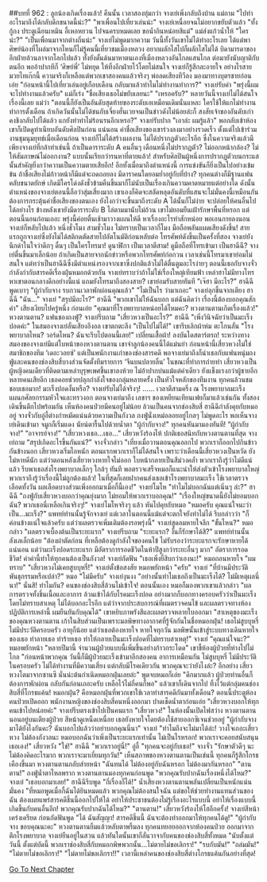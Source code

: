 ##บทที่ 962 : ลูกน้องเกิดเรื่องแล้ว!
คืนนั้น
เวลาสองทุ่มกว่า จางเย่เพิ่งกลับถึงบ้าน
แม่ถาม "ไปทำอะไรมาถึงได้กลับดึกขนาดนี้น่ะ?"
"พาเพื่อนไปเที่ยวเล่นน่ะ" จางเย่เหนื่อยจนไม่อยากขยับตัวแล้ว "ทั้งกู้กง ประตูเฉียนเหมิน อี้เหอหยวน ไปจนครบหมดเลย ขอน้ำกินหน่อยสิแม่"
แม่ส่งแก้วน้ำให้ "ใครน่ะ?"
"เป็นเพื่อนมาจากต่างถิ่นน่ะ" จางเย่ไม่พูดมากความ
วันนี้ทั้งวันเขาไม่ได้ทำอะไรเลย ได้แต่พาศิษย์น้องที่โผล่มาจากไหนก็ไม่รู้คนนี้เที่ยวชมเมืองหลวง อยากผลักไสไปก็ผลักไสไม่ได้ บิดามารดาของอีกฝ่ายล้วนลาจากโลกไปแล้ว ทั้งยังดั้นด้นมาหาตนเองที่เมืองหลวงอันไกลแสนไกล ต่อมายังนับญาติกับตนอีก พออ้าปากทีก็ ‘ศิษย์พี่’ ไม่หยุด ให้ทิ้งอีกฝ่ายไว้โดยไม่สนใจ จางเย่ก็รู้สึกละอายใจ อย่างไรสายมวยไทเก๊กนี้ ความจริงก็เหลือแต่พวกเขาสองคนแล้วจริงๆ
พ่อลดเสียงทีวีลง มองมาทางบุตรชายก่อนเอ่ย "ก่อนหน้านี้ไปเที่ยวเล่นอยู่เกือบเดือน กลับมาแล้วทำไมไม่ทำงานทำการ?"
จางเย่รับคำ "พรุ่งนี้ผมจะไปทำงานแล้วครับ"
แม่ก็เร่ง "ชื่อเสียงเธอไม่ขยับเลยนะ"
"เหรอครับ?" หลายวันนี้จางเย่ไม่ได้สนใจเรื่องนี้เลย
แม่ว่า "ตอนนี้ก็ยังเป็นอันดับสุดท้ายของระดับเอเหมือนเดิมนั่นแหละ ใครใช้ให้แกไม่ทำงานทำการตั้งเดือน ถ้าเกิดวันนั้นไม่ได้ชนกับเจี่ยงฮั่นเวยจนเป็นข่าวดังไม่น้อยล่ะก็ สงสัยเจ้าของอันดับเก่าคงชิงกลับไปได้แล้ว แกยังทำท่าไม่ร้อนรนอีกเหรอ?"
จางเย่รับปาก "เอาล่ะ ผมรู้แล้ว"
พอกลับเข้าห้อง เขาก็เปิดดูทำเนียบอันดับศิลปินก่อน
แน่นอน ค่าชื่อเสียงของเขาร่วงลงมาอย่างรวดเร็ว ตั้งแต่ไปเข้าร่วมงานชุมนุมยุทธ์เมื่อเดือนก่อน จางเย่ก็ไม่ได้สร้างผลงาน ไม่ได้ปรากฏตัวอะไรอีก ซึ่งในความจริงแล้วมีเพียงจางเย่ที่กล้าทำเช่นนี้ ถ้าเป็นดาราระดับ A คนอื่นๆ เดือนหนึ่งไม่ปรากฏตัว? ไม่ออกหน้ากล้อง? ไม่ให้สัมภาษณ์ไม่ออกงาน? แบบนั้นเรียกว่ารนหาที่ตายแล้ว! สำหรับศิลปินผู้หนึ่งการปรากฏตัวบนกระแสนั้นสำคัญยิ่งกว่าความเป็นความตายเสียอีก!
อีกทั้งเมื่อมาถึงตำแหน่งนี้ การแข่งขันก็ยิ่งเป็นไปอย่างเข้มข้น ถ้าชื่อเสียงไม่ก้าวหน้าก็มีแต่จะถดถอยลง มีดาราคนใดยอมย่ำอยู่กับที่บ้าง? ทุกคนต่างก็มีฐานแฟนคลับขนาดยักษ์ เกิดมีใครโด่งดังชั่วข้ามคืนขึ้นมาก็ไม่นับเป็นเรื่องเกินความคาดหมายแต่อย่างใด ดังนั้นตำแหน่งของจางเย่ตอนนี้ถือว่าสุ่มเสี่ยงมาก เขาเองก็คิดจะสลัดหลุดอันดับที่แสนจะไม่มั่นคงนี้เหมือนกัน ต้องการกระตุ้นค่าชื่อเสียงของตนเอง ยังไงกว่าจะขึ้นมาถึงระดับ A ได้นั้นก็ไม่ง่าย จะปล่อยให้คนอื่นไปได้อย่างไร ข้างหลังเขายังมีดาราระดับ B ไล่ตามมานับไม่ถ้วน เขาไม่ยอมยืนเฝ้ารักษาพื้นที่หรอก
แต่ตอนนี้นอนก่อนเถอะ
พรุ่งนี้ค่อยตื่นเช้ามาวางแผนให้ดี หาเรื่องอะไรทำสักหน่อย
พอเอนกายลงนอน จางเย่ก็หลับไปแล้ว
หนึ่งชั่วโมง
สามชั่วโมง
ไม่ทราบเป็นเวลากี่โมง มือถือพลันแผดเสียงดังขึ้น!
สายแรกถูกจางเย่ซึ่งยังไม่ได้สติกดตัดสายไปอัตโนมัติก่อนหลับต่อ โทรศัพท์ดังขึ้นเป็นครั้งที่สอง จางเย่ยังนึกด่าในใจว่าดึกๆ ดื่นๆ เป็นใครโทรมา!
ดูนาฬิกา เป็นเวลาตีสาม!
ดูมือถือที่โทรเข้ามา เป็นฮาฉีฉี?
จางเย่ตื่นขึ้นมาเล็กน้อย ถ้าเกิดเป็นสายจากนักข่าวหรือพวกโทรศัพท์ก่อกวน เวลาเช่นนี้โทรมาเขาย่อมไม่สนใจ แต่ทว่าเป็นฮาฉีฉีซึ่งมีตำแหน่งรองจากเขาซึ่งปกติแล้วไม่ได้ตื่นตูมอะไรง่ายๆ ตอนนี้เธอกับจางจั่วกำลังกำกับสารคดีเรื่องฝุ่นหมอกด้วยกัน จางเย่ทราบว่าถ้าไม่ใช่เรื่องใหญ่เทียมฟ้า เหล่าฮาไม่มีทางโทรหาเขาตอนกลางดึกอย่างนี้แน่ แถมยังโทรมาถึงสองสาย?
เขาย่อมรับสายทันที "เจ๊ฮา มีอะไร?"
ฮาฉีฉีพูดเบาๆ "ผู้กำกับจาง รบกวนเวลาพักผ่อนคุณแล้ว"
"ไม่เป็นไร ว่ามาเถอะ" จางเย่ลุกขึ้นจากเตียง
ฮาฉีฉี "ฉัน..."
จางเย่ "สรุปมีอะไร?"
ฮาฉีฉี "พวกเขาไม่ให้ฉันบอก แต่ฉันคิดว่า เรื่องนี้ต้องบอกคุณสักคำ" เสียงเงียบไปครู่หนึ่ง ก่อนเอ่ย "คุณมาที่โรงพยาบาลหน่อยได้ไหมคะ? หวงตานตานเกิดเรื่องแล้ว!"
หวงตานตาน?
แฟนของถงฟู่?
จางเย่รีบถาม "เสี่ยวหวงเป็นอะไร?"
ฮาฉีฉี "เพิ่งวินิจฉัยว่าเป็นมะเร็งปอดค่ะ"
ในสมองจางเย่ลั่นเสียงอึงอล เขาตกตะลึง "เป็นไปไม่ได้!" เขารีบเลิกผ้าห่ม ตะโกนลั่น "โรงพยาบาลไหน? วอร์ดไหน? ฉันจะรีบไปตอนนี้เลย!"
เปลี่ยนเสื้อผ้า!
ลงบันไดสตาร์ตรถ!
ระหว่างทาง สมองของจางเย่มีแต่ใบหน้าของหวงตานตาน เขาจำลูกน้องคนนี้ได้แม่นยำ ก่อนหน้านี้เสี่ยวหวงไม่ใช่สมาชิกของทีม ‘เดอะวอยซ์’ แต่เป็นพนักงานเก่าของช่องสารคดี พอจางเย่มาถึงก็นำเธอกับแฟนหนุ่มถงฟู่และคนของช่องสิบสี่บางส่วนจัดตั้งทีมรายการ ‘จีนบนปลายลิ้น’ ในขณะที่ทำการถ่ายทำ เสี่ยวหวงเป็นผู้หญิงคนเดียวที่ติดตามเหล่าบุรุษเพศขึ้นเขาลงห้วย ไม่อ้าปากบ่นแม้แต่คำเดียว ยังแข็งแรงกว่าผู้ชายอีกหลายคนเสียอีก เธอคอยช่วยปลุกกำลังใจของกลุ่มหลายครั้ง เป็นหัวใจหลักของทีมงาน ทุกคนล้วนชมชอบเธอมาก!
มะเร็งปอดงั้นหรือ?
จางเย่รับไม่ได้จริงๆ!
……
เวลาตีสามครึ่ง
ณ โรงพยาบาลมะเร็ง แผนกศัลยกรรมหัวใจและทรวงอก
ตอนจางเย่มาถึง เลขาฯ ของเหยียนเทียนเฟยก็มาแล้วเช่นกัน ทั้งสองเดินขึ้นตึกไปพร้อมกัน เห็นห้องคนป่วยมีคนอยู่ไม่น้อย ล้วนเป็นคนจากช่องสิบสี่
ฮาฉีฉีกำลังคุยกับหมออยู่
จางจั่วกับอู่อี้ต่างกำหมัดแน่นด้วยความเป็นกังวล
ถงฟู่นั่งเหม่อลอยอยู่ไกลๆ ไม่พูดอะไร พอเห็นจางเย่เดินเข้ามา จมูกก็เริ่มแดง นัยน์ตารื้นไปด้วยน้ำตา "ผู้กำกับจาง!"
ทุกคนหันมามองทันที!
“ผู้กำกับจาง!”
“อาจารย์จาง!”
“เสี่ยวหวงเธอ…เธอ…”
เสี่ยวหวังร้องไห้ ปกติเธอสนิทกับหวงตานตานที่สุด
จางเย่ถาม “สรุปเกิดอะไรขึ้นกันแน่?”
จางจั่วกล่าว "เที่ยงเมื่อวานตอนคุณออกไป พวกเราก็ออกไปกินข้าวกันข้างนอก เสี่ยวหวงเริ่มไอหนัก ตอนแรกพวกเราก็ไม่ได้สนใจ เพราะว่าเดือนนี้เสี่ยวหวงเป็นหวัด ยังไม่หายดีนัก แต่ว่าตอนหลังเสี่ยวหวงหายใจไม่ออก ใบหน้ากลายเป็นสีม่วงคล้ำ พวกเราถึงรู้ว่าไม่ดีแน่แล้ว รีบพาเธอส่งโรงพยาบาลเล็กๆ ใกล้ๆ ทันที พอตรวจเสร็จหมอก็แนะนำให้ส่งตัวเข้าโรงพยาบาลใหญ่ พวกเราถึงรู้ว่าเรื่องนี้ไม่ถูกต้องแล้ว! ในที่สุดก็เลยฝากคนส่งเธอเข้าโรงพยาบาลมะเร็ง ใช้เวลาตรวจเลือดทั้งวัน ผลเลือดบางส่วนเพิ่งออกมาเมื่อกี้นี้เอง!"
จางเย่โมโห "ทำไมไม่บอกฉันแต่เนิ่นๆ ล่ะ?"
ฮาฉีฉี "ถงฟู่กับเสี่ยวหวงบอกว่าคุณยุ่งมาก ไม่ยอมให้พวกเราบอกคุณ!"
"เรื่องใหญ่ขนาดนี้ยังไม่ยอมบอกฉัน? พวกเธอนี่เหลือเกินจริงๆ!" จางเย่โมโหจริงๆ แล้ว หันไปคุยกับหมอ "หมอครับ คุณแน่ใจนะว่าเป็น...มะเร็ง?"
แพทย์ท่านนั้นรู้จักจางเย่ แต่เวลาในตอนนี้แม้แต่จะตกใจยังทำไม่ได้ รีบกล่าวว่า "ก็ค่อนข้างแน่ใจแล้วครับ แต่ว่าผลตรวจเพิ่มเติมต้องรอพรุ่งนี้"
จางเย่สูดลมหายใจลึก "ขั้นไหน?"
หมอกล่าว "ผลตรวจเบื้องต้นเป็นระยะแรก"
จางเย่รีบถาม "ระยะแรก? งั้นก็รักษาได้สิ?"
แพทย์ท่านนั้นลังเลเล็กน้อย "ต้องผ่าตัดก่อน ที่เหลือต้องดูกำลังใจของคนไข้ ไม่รับรองว่าระยะแรกจะรักษาหายได้แน่นอน แต่ว่ามะเร็งปอดระยะแรก มีอัตราการรอดชีวิตในห้าปีสูงกว่าระยะอื่นๆ มาก"
อัตราการรอดชีวิต!
คำคำนี้ทำให้ทุกคนต้องเป็นกังวล!
จางเย่กัดฟัน "เธอเพิ่งยี่สิบกว่าเองนะ!"
หมอถอนหายใจ "ผมทราบ"
"เสี่ยวหวงไม่เคยสูบบุหรี่!" จางเย่ตั้งข้อสงสัย
หมอพยักหน้า "ครับ"
จางเย่ "ที่บ้านมีประวัติพันธุกรรมหรือเปล่า?"
หมอ "ไม่มีครับ"
จางเย่งุนงง "อย่างนั้นทำไมเธอถึงเป็นมะเร็งได้? ไม่มีเหตุผลนี่นา!"
นั่นสิ!
ทำไมกัน?
คนของช่องสิบสี่ล้วนไม่เข้าใจ!
ตอนนั้นเอง หมอก็มองพวกเขาแล้วกล่าว "ผลการตรวจทั้งชิ้นเนื้อและอาการ ล้วนเข้าได้กับโรคมะเร็งปอด อย่างมากก็บอกทางครอบครัวว่าเป็นมะเร็งโดยไม่ทราบสาเหตุ ไม่ได้บอกอะไรอีก แต่ว่าจากประสบการณ์ที่ผมตรวจคนไข้ และผลตรวจทางห้องปฏิบัติการเหล่านี้ ผมยืนยันกับคุณได้" เขาหยิบภาพรังสีและผลตรวจหลายใบออกมา "สาเหตุของมะเร็งของคุณหวงตานตาน เก้าในสิบส่วนเป็นเพราะมลพิษทางอากาศที่รู้จักกันในชื่อหมอกฝุ่น! เธอไม่สูบบุหรี่ ไม่มีประวัติครอบครัว อายุก็น้อย แต่ว่าเธอต้องหายใจ หายใจทุกวัน มลพิษนั้นเข้าสู่ระบบทางเดินหายใจของเธอ ทำลายเธอ ทำร้ายเธอ ทำให้กลายเป็นมะเร็งปอดที่ไม่ทราบสาเหตุ!"
จางเย่ “คุณแน่ใจนะ?”
หมอพยักหน้า "หลายปีมานี้ จำนวนผู้ป่วยแบบนี้เพิ่มขึ้นอย่างก้าวกระโดด" เขาชี้ห้องผู้ป่วยที่ห่างไปไม่ไกล "ก่อนหน้าพวกคุณ วันนี้ก็มีผู้ป่วยมะเร็งเข้ามาอีกสองคน อาการเหมือนกัน ไม่สูบบุหรี่ ไม่มีประวัติในครอบครัว ไม่ได้ทำงานที่มีความเสี่ยง แต่กลับมีโรคเดียวกัน พวกคุณจะว่ายังไงล่ะ? อีกอย่าง เสี่ยวหวงโตมาจากซานซี นั่นน่ะต้นกำเนิดหมอกฝุ่นเลยล่ะ"
พูดจบหมอก็เอ่ย "ดึกมากแล้ว ผู้ป่วยท่านอื่นก็ต้องการพักผ่อน กลับกันก่อนเถอะครับ เหลือไว้ไม่กี่คนก็พอ" แล้วเขาก็เดินจากไป
ทิ้งไว้แต่กลุ่มคนช่องสิบสี่ที่โกรธแค้น!
หมอกฝุ่น?
คือหมอกฝุ่นที่พวกเขาใช้เวลาทำสารคดีกันมาทั้งเดือน?
ตอนนี้ประตูห้องคนป่วยเปิดออก
พนักงานหญิงของช่องสิบสี่คนหนึ่งออกมา ปาดเช็ดน้ำตาก่อนเอ่ย "เสี่ยวหวงบอกให้ทุกคนเข้าไปหน่อยค่ะ"
จางเย่รีบตรงเข้าไปเป็นคนแรก "เสี่ยวหวง!"
ในห้องนั้นเปิดไฟสว่าง หวงตานตานนอนอยู่บนเตียงผู้ป่วย สีหน้าดูเหน็ดเหนื่อย เธอยังหายใจโดยต้องใช้สายออกซิเจนช่วยอยู่ "ผู้กำกับจาง มาได้ยังไงกันคะ? ฉันบอกไปแล้วว่าอย่าบอกคุณนี่นา"
จางเย่ "ทำไมถึงจะไม่มาได้ล่ะ! วางใจเถอะเสี่ยวหวง ไม่ต้องกังวลนะ หมอบอกฉันว่าเพิ่งเป็นระยะแรกเท่านั้น ไม่เป็นไรหรอก! พวกเราจะคอยสนับสนุนเธอเอง!"
เสี่ยวหวัง "ใช่!"
ฮาฉีฉี "พวกเราอยู่นี่!"
อู่อี้ "ทุกคนจะอยู่กับเธอ!"
จางจั่ว "รักษาตัวดีๆ นะ ไม่ต้องคิดอะไรมาก พวกเราจะมาเยี่ยมทุกวัน!"
เห็นสภาพของหวงตานตานเป็นเช่นนี้ ทุกคนก็รู้สึกโกรธเคืองขึ้นมา
หวงตานตานกลับส่ายหน้า "ฉันทนได้ ไม่ต้องอยู่กับฉันหรอก ไม่ต้องมากันหรอก"
"ตานตาน!" ถงฟู่น้ำตาไหลพราก
หวงตานตานมองทุกคนก่อนพูด "พวกคุณรับปากฉันเรื่องหนึ่งได้ไหม?"
จางเย่ "เธอบอกมาเลย!"
ฮาฉีฉีรีบพูด "กี่เรื่องก็ได้!"
น้ำเสียงหวงตานตานพลันเปลี่ยนเป็นหนักแน่นมั่นคง "ที่หมอพูดเมื่อกี้ฉันได้ยินหมดแล้ว พวกคุณไม่ต้องสนใจฉัน แต่ขอให้ช่วยทำงานแทนส่วนของฉัน ต้องเผยแพร่สารคดีชิ้นนี้ออกไปให้ได้ อย่าให้ประชาชนต้องไม่รู้เรื่องอะไรแบบนี้ อย่าให้เรื่องแบบนี้เกิดขึ้นกับคนอื่นอีก! พวกคุณรับปากฉันได้ไหม?"
"ตานตาน!" เสี่ยวหวังร้องไห้โฮอีกครั้ง!
จางเย่สีหน้าเคร่งเครียด ก่อนกัดฟันพูด "ได้ ฉันสัญญา! สารคดีชิ้นนี้ ฉันจะต้องทำออกมาให้ทุกคนได้ดู!"
"ผู้กำกับจาง ขอบคุณนะคะ" หวงตานตานยิ้มแล้วหลับตาพริ้มลง
ทุกคนทยอยออกจากห้องคนป่วย ออกมาจากตึกโรงพยาบาล
จางเย่ยืนอยู่ในสวน แล้วทันใดนั้นเขาก็ลั่นวาจากับคนของช่องสิบสี่ทั้งหมด "นับตั้งแต่วันนี้ ตั้งแต่บัดนี้ พวกเราช่องสิบสี่กับหมอกพิษพวกนั้น...ไม่ตายไม่ขอเลิกรา!"
"รบกับมัน!"
"ถล่มมัน!"
"ไม่ตายไม่ขอเลิกรา!"
"ไม่ตายไม่ขอเลิกรา!!"
เวลานี้เหล่าคนของช่องสิบสี่ต่างโกรธแค้นกันอย่างที่สุด!


[Go To Next Chapter]( ./63.md)